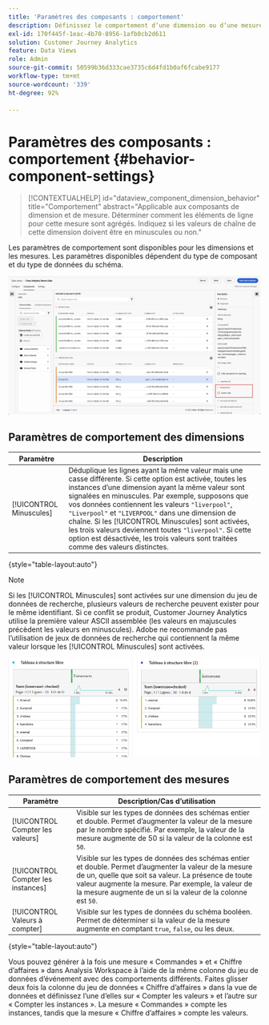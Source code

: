 ```yaml
---
title: 'Paramètres des composants : comportement'
description: Définissez le comportement dʼune dimension ou dʼune mesure dans le compte rendu des performances.
exl-id: 170f445f-1eac-4b70-8956-1afb0cb2d611
solution: Customer Journey Analytics
feature: Data Views
role: Admin
source-git-commit: 50599b36d333cae3735c6d4fd1b0af6fcabe9177
workflow-type: tm+mt
source-wordcount: '339'
ht-degree: 92%

---
```


# Paramètres des composants : comportement {#behavior-component-settings}

<!-- markdownlint-disable MD034 -->

>[!CONTEXTUALHELP]
>id="dataview_component_dimension_behavior"
>title="Comportement"
>abstract="Applicable aux composants de dimension et de mesure. Déterminer comment les éléments de ligne pour cette mesure sont agrégés. Indiquez si les valeurs de chaîne de cette dimension doivent être en minuscules ou non."

<!-- markdownlint-enable MD034 -->


Les paramètres de comportement sont disponibles pour les dimensions et les mesures. Les paramètres disponibles dépendent du type de composant et du type de données du schéma.

![Paramètres de comportement](../assets/behavior-settings.png)

## Paramètres de comportement des dimensions

| Paramètre | Description |
| --- | --- |
| [!UICONTROL Minuscules] | Déduplique les lignes ayant la même valeur mais une casse différente. Si cette option est activée, toutes les instances dʼune dimension ayant la même valeur sont signalées en minuscules. Par exemple, supposons que vos données contiennent les valeurs `"liverpool"`, `"Liverpool"` et `"LIVERPOOL"` dans une dimension de chaîne. Si les [!UICONTROL Minuscules] sont activées, les trois valeurs deviennent toutes `"liverpool"`. Si cette option est désactivée, les trois valeurs sont traitées comme des valeurs distinctes. |

{style="table-layout:auto"}

>[!NOTE]
>
>Si les [!UICONTROL Minuscules] sont activées sur une dimension du jeu de données de recherche, plusieurs valeurs de recherche peuvent exister pour le même identifiant. Si ce conflit se produit, Customer Journey Analytics utilise la première valeur ASCII assemblée (les valeurs en majuscules précèdent les valeurs en minuscules). Adobe ne recommande pas lʼutilisation de jeux de données de recherche qui contiennent la même valeur lorsque les [!UICONTROL Minuscules] sont activées.

![Dimension sensible à la casse](../assets/case-sens-workspace.png)

## Paramètres de comportement des mesures

| Paramètre | Description/Cas d’utilisation |
| --- | --- |
| [!UICONTROL Compter les valeurs] | Visible sur les types de données des schémas entier et double. Permet dʼaugmenter la valeur de la mesure par le nombre spécifié. Par exemple, la valeur de la mesure augmente de 50 si la valeur de la colonne est `50`. |
| [!UICONTROL Compter les instances] | Visible sur les types de données des schémas entier et double. Permet dʼaugmenter la valeur de la mesure de un, quelle que soit sa valeur. La présence de toute valeur augmente la mesure. Par exemple, la valeur de la mesure augmente de un si la valeur de la colonne est `50`. |
| [!UICONTROL Valeurs à compter] | Visible sur les types de données du schéma booléen. Permet de déterminer si la valeur de la mesure augmente en comptant `true`, `false`, ou les deux. |

{style="table-layout:auto"}

Vous pouvez générer à la fois une mesure « Commandes » et « Chiffre dʼaffaires » dans Analysis Workspace à lʼaide de la même colonne du jeu de données dʼévénement avec des comportements différents. Faites glisser deux fois la colonne du jeu de données « Chiffre dʼaffaires » dans la vue de données et définissez lʼune dʼelles sur « Compter les valeurs » et lʼautre sur « Compter les instances ». La mesure « Commandes » compte les instances, tandis que la mesure « Chiffre dʼaffaires » compte les valeurs.
